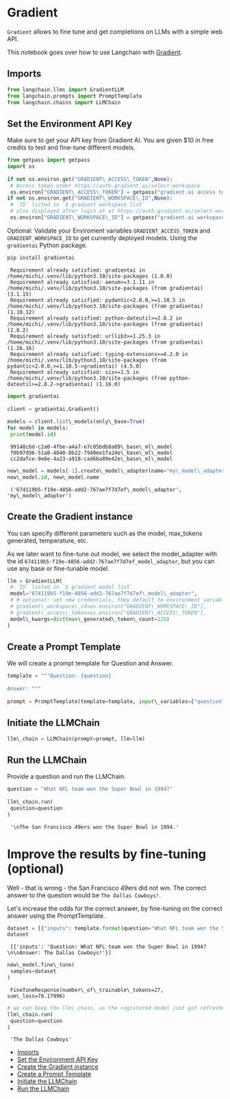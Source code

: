 # Gradient

`Gradient` allows to fine tune and get completions on LLMs with a simple web API.

This notebook goes over how to use Langchain with [Gradient](https://gradient.ai/).

## Imports[​](#imports "Direct link to Imports")

```python
from langchain.llms import GradientLLM  
from langchain.prompts import PromptTemplate  
from langchain.chains import LLMChain  

```

## Set the Environment API Key[​](#set-the-environment-api-key "Direct link to Set the Environment API Key")

Make sure to get your API key from Gradient AI. You are given $10 in free credits to test and fine-tune different models.

```python
from getpass import getpass  
import os  
  
if not os.environ.get("GRADIENT\_ACCESS\_TOKEN",None):  
 # Access token under https://auth.gradient.ai/select-workspace  
 os.environ["GRADIENT\_ACCESS\_TOKEN"] = getpass("gradient.ai access token:")  
if not os.environ.get("GRADIENT\_WORKSPACE\_ID",None):  
 # `ID` listed in `$ gradient workspace list`  
 # also displayed after login at at https://auth.gradient.ai/select-workspace  
 os.environ["GRADIENT\_WORKSPACE\_ID"] = getpass("gradient.ai workspace id:")  

```

Optional: Validate your Enviroment variables `GRADIENT_ACCESS_TOKEN` and `GRADIENT_WORKSPACE_ID` to get currently deployed models. Using the `gradientai` Python package.

```bash
pip install gradientai  

```

```text
 Requirement already satisfied: gradientai in /home/michi/.venv/lib/python3.10/site-packages (1.0.0)  
 Requirement already satisfied: aenum>=3.1.11 in /home/michi/.venv/lib/python3.10/site-packages (from gradientai) (3.1.15)  
 Requirement already satisfied: pydantic<2.0.0,>=1.10.5 in /home/michi/.venv/lib/python3.10/site-packages (from gradientai) (1.10.12)  
 Requirement already satisfied: python-dateutil>=2.8.2 in /home/michi/.venv/lib/python3.10/site-packages (from gradientai) (2.8.2)  
 Requirement already satisfied: urllib3>=1.25.3 in /home/michi/.venv/lib/python3.10/site-packages (from gradientai) (1.26.16)  
 Requirement already satisfied: typing-extensions>=4.2.0 in /home/michi/.venv/lib/python3.10/site-packages (from pydantic<2.0.0,>=1.10.5->gradientai) (4.5.0)  
 Requirement already satisfied: six>=1.5 in /home/michi/.venv/lib/python3.10/site-packages (from python-dateutil>=2.8.2->gradientai) (1.16.0)  

```

```python
import gradientai  
  
client = gradientai.Gradient()  
  
models = client.list\_models(only\_base=True)  
for model in models:  
 print(model.id)  

```

```text
 99148c6d-c2a0-4fbe-a4a7-e7c05bdb8a09\_base\_ml\_model  
 f0b97d96-51a8-4040-8b22-7940ee1fa24e\_base\_ml\_model  
 cc2dafce-9e6e-4a23-a918-cad6ba89e42e\_base\_ml\_model  

```

```python
new\_model = models[-1].create\_model\_adapter(name="my\_model\_adapter")  
new\_model.id, new\_model.name  

```

```text
 ('674119b5-f19e-4856-add2-767ae7f7d7ef\_model\_adapter', 'my\_model\_adapter')  

```

## Create the Gradient instance[​](#create-the-gradient-instance "Direct link to Create the Gradient instance")

You can specify different parameters such as the model, max_tokens generated, temperature, etc.

As we later want to fine-tune out model, we select the model_adapter with the id `674119b5-f19e-4856-add2-767ae7f7d7ef_model_adapter`, but you can use any base or fine-tunable model.

```python
llm = GradientLLM(  
 # `ID` listed in `$ gradient model list`  
 model="674119b5-f19e-4856-add2-767ae7f7d7ef\_model\_adapter",  
 # # optional: set new credentials, they default to environment variables  
 # gradient\_workspace\_id=os.environ["GRADIENT\_WORKSPACE\_ID"],  
 # gradient\_access\_token=os.environ["GRADIENT\_ACCESS\_TOKEN"],  
 model\_kwargs=dict(max\_generated\_token\_count=128)  
)  

```

## Create a Prompt Template[​](#create-a-prompt-template "Direct link to Create a Prompt Template")

We will create a prompt template for Question and Answer.

```python
template = """Question: {question}  
  
Answer: """  
  
prompt = PromptTemplate(template=template, input\_variables=["question"])  

```

## Initiate the LLMChain[​](#initiate-the-llmchain "Direct link to Initiate the LLMChain")

```python
llm\_chain = LLMChain(prompt=prompt, llm=llm)  

```

## Run the LLMChain[​](#run-the-llmchain "Direct link to Run the LLMChain")

Provide a question and run the LLMChain.

```python
question = "What NFL team won the Super Bowl in 1994?"  
  
llm\_chain.run(  
 question=question  
)  

```

```text
 '\nThe San Francisco 49ers won the Super Bowl in 1994.'  

```

# Improve the results by fine-tuning (optional)

Well - that is wrong - the San Francisco 49ers did not win.
The correct answer to the question would be `The Dallas Cowboys!`.

Let's increase the odds for the correct answer, by fine-tuning on the correct answer using the PromptTemplate.

```python
dataset = [{"inputs": template.format(question="What NFL team won the Super Bowl in 1994?") + " The Dallas Cowboys!"}]  
dataset  

```

```text
 [{'inputs': 'Question: What NFL team won the Super Bowl in 1994?\n\nAnswer: The Dallas Cowboys!'}]  

```

```python
new\_model.fine\_tune(  
 samples=dataset  
)  

```

```text
 FineTuneResponse(number\_of\_trainable\_tokens=27, sum\_loss=78.17996)  

```

```python
# we can keep the llm\_chain, as the registered model just got refreshed on the gradient.ai servers.  
llm\_chain.run(  
 question=question  
)  

```

```text
 'The Dallas Cowboys'  

```

- [Imports](#imports)
- [Set the Environment API Key](#set-the-environment-api-key)
- [Create the Gradient instance](#create-the-gradient-instance)
- [Create a Prompt Template](#create-a-prompt-template)
- [Initiate the LLMChain](#initiate-the-llmchain)
- [Run the LLMChain](#run-the-llmchain)
